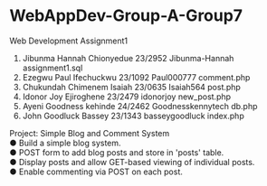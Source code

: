 # WebAppDev-Group-A-Group7  
Web Development Assignment1    
1. Jibunma Hannah Chionyedue    23/2952    Jibunma-Hannah      assignment1.sql
2. Ezegwu Paul Ifechuckwu       23/1092    Paul000777          comment.php    
3. Chukundah Chimenem Isaiah    23/0635    Isaiah564           post.php
4. Idonor Joy Ejiroghene        23/2479    idonorjoy           new_post.php
5. Ayeni Goodness kehinde       24/2462    Goodnesskennytech   db.php
6. John Goodluck Bassey         23/1343    basseygoodluck      index.php
  
Project: Simple Blog and Comment System   
●   Build a simple blog system.   
●   POST form to add blog posts and store in 'posts' table.   
●   Display posts and allow GET-based viewing of individual posts.   
●   Enable commenting via POST on each post.  
